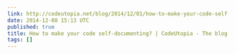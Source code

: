 ```yaml
---
link: http://codeutopia.net/blog/2014/12/01/how-to-make-your-code-self-documenting/
date: 2014-12-08 15:13 UTC
published: true
title: How to make your code self-documenting? | CodeUtopia - The blog of Jani Hartikainen
tags: []
---
```



